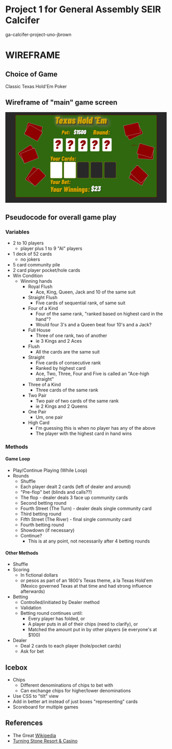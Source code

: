 # Project 1 for General Assembly SEIR Calcifer
ga-calcifer-project-uno-jbrown

# WIREFRAME
## Choice of Game
Classic Texas Hold'Em Poker

## Wireframe of "main" game screen
![Main Game Screen](poker-wireframe.png)

## Pseudocode for overall game play
### Variables
- 2 to 10 players 
	- player plus 1 to 9 "AI" players
- 1 deck of 52 cards
	- no jokers
- 5 card community pile
- 2 card player pocket/hole cards
- Win Condition
	- Winning hands
		- Royal Flush
			- Ace, King, Queen, Jack and 10 of the same suit
		- Straight Flush
			- Five cards of sequential rank, of same suit
		- Four of a Kind
			- Four of the same rank, "ranked based on highest card in the hand"?
			- Would four 3's and a Queen beat four 10's and a Jack?
		- Full House
			- Three of one rank, two of another
			- ie 3 Kings and 2 Aces
		- Flush
			- All the cards are the same suit
		- Straight
			- Five cards of consecutive rank
			- Ranked by highest card
			- Ace, Two, Three, Four and Five is called an "Ace-high straight"
		- Three of a Kind
			- Three cards of the same rank
		- Two Pair
			- Two pair of two cards of the same rank
			- ie 2 Kings and 2 Queens
		- One Pair
			- Um, one pair
		- High Card
			- I'm guessing this is when no player has any of the above 
			- The player with the highest card in hand wins

### Methods
#### Game Loop 
- Play/Continue Playing (While Loop)
- Rounds
	- Shuffle
	- Each player dealt 2 cards (left of dealer and around)
	- "Pre-flop" bet (blinds and calls??)
	- The flop - dealer deals 3 face up community cards
	- Second betting round
	- Fourth Street (The Turn) - dealer deals single community card
	- Third betting round
	- Fifth Street (The River) - final single community card
	- Fourth betting round
	- Showdown (if necessary)
	- Continue?
		- This is at any point, not necessarily after 4 betting rounds

#### Other Methods
- Shuffle
- Scoring
	- In fictional dollars
	- or pesos as part of an 1800's Texas theme, a la Texas Hold'em
	(Mexico governed Texas at that time and had strong influence afterwards)
- Betting
	- Controlled/initiated by Dealer method
	- Validation
	- Betting round continues until:
		- Every player has folded, or
		- A player puts in all of their chips (need to clarify), or
		- Matched the amount put in by other players (ie everyone's at $100)
- Dealer
	- Deal 2 cards to each player (hole/pocket cards)
	- Ask for bet

## Icebox

- Chips
	- Different denominations of chips to bet with
	- Can exchange chips for higher/lower denominations
- Use CSS to "tilt" view
- Add in better art instead of just boxes "representing" cards
- Scoreboard for multiple games

## References

- The Great [Wikipedia](https://en.wikipedia.org/wiki/Texas_hold_%27em)
- [Turning Stone Resort & Casino](https://www.turningstone.com/press/articles/gaming/how-to-play--bet-texas-hold-em-poker-basic-rules)
